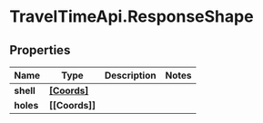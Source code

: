 # TravelTimeApi.ResponseShape

## Properties

Name | Type | Description | Notes
------------ | ------------- | ------------- | -------------
**shell** | [**[Coords]**](Coords.md) |  | 
**holes** | **[[Coords]]** |  | 



